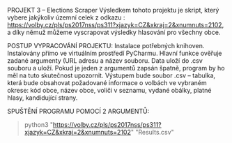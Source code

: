 
PROJEKT 3 – Elections Scraper
Výsledkem tohoto projektu je skript, který vybere jakýkoliv územní celek z odkazu : https://volby.cz/pls/ps2017nss/ps311?xjazyk=CZ&xkraj=2&xnumnuts=2102, a díky němuž můžeme vyscrapovat výsledky hlasování pro všechny obce.

POSTUP VYPRACOVÁNÍ PROJEKTU:
Instalace potřebných knihoven. Instalovány přímo ve virtuálním prostředí PyCharmu.
Hlavní funkce ověřuje zadané argumenty (URL adresu a název souboru. Data uloží do .csv souboru a uloží. Pokud je jeden z argumentů zapsán špatně, program by ho měl na tuto skutečnost upozornit.
Výstupem bude soubor .csv – tabulka, která bude obsahovat požadované informace o volbách ve vybraném okrese: kód obce, název obce, voliči v seznamu, vydané obálky, platné hlasy, kandidující strany.

SPUŠTĚNÍ PROGRAMU POMOCÍ 2 ARGUMENTŮ:

>python3 "https://volby.cz/pls/ps2017nss/ps311?xjazyk=CZ&xkraj=2&xnumnuts=2102" "Results.csv"
